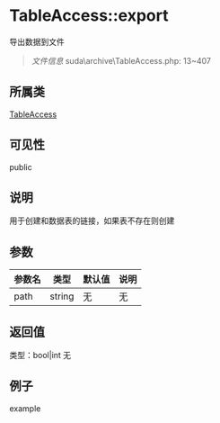 # TableAccess::export
导出数据到文件
> *文件信息* suda\archive\TableAccess.php: 13~407
## 所属类 

[TableAccess](../TableAccess.md)

## 可见性

  public  
## 说明

用于创建和数据表的链接，如果表不存在则创建

## 参数

 
| 参数名 | 类型 | 默认值 | 说明 |
|--------|-----|-------|-------|
 | path |  string | 无 | 无 |
## 返回值
 
类型：bool|int
无
## 例子

example